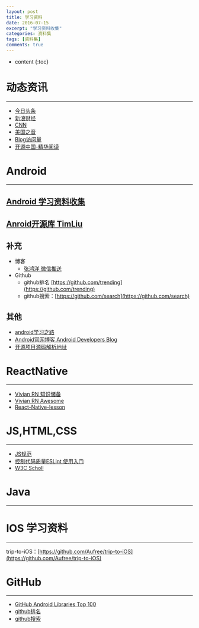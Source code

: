 ```yaml
---
layout: post
title: 学习资料 
date: 2016-07-15
excerpt: "学习资料收集"
categories: 资料集
tags: [资料集]
comments: true
---
```



* content
{:toc}



# 动态资讯
-----------

- [今日头条](http://toutiao.com/) 
- [新浪财经](http://finance.sina.com.cn/) 
- [CNN](http://edition.cnn.com/) 
- [美国之音](http://www.voa365.com/VOA/1425.html)
- [Blog访问量](https://tongji.cnzz.com/main.php?c=site&a=show)
- [开源中国-精华阅读](http://www.oschina.net/search?q=精华阅读&scope=blog&fromerr=eRzjPp3U)

# Android
-----------

## [Android 学习资料收集](https://github.com/Freelander/Android_Data)  

## [Anroid开源库 TimLiu](https://github.com/Tim9Liu9/TimLiu-Android)

## 补充

- 博客
    - [张鸿洋 微信推送](https://github.com/hongyangAndroid/hongyangWeixinArticles)
- Github
    - github排名 [https://github.com/trending](https://github.com/trending)
    - github搜索：[https://github.com/search](https://github.com/search)

## 其他

- [android学习之路 ](http://stormzhang.com/android/2014/07/07/learn-android-from-rookie/)
- [Android官网博客 Android Developers Blog](http://android-developers.blogspot.com/) 
- [开源项目源码解析地址](http://p.codekk.com)


# ReactNative
--------------

- [Vivian RN 知识储备](http://vivianking6855.github.io/2016/05/24/rn-environment-post/)
- [Vivian RN Awesome](http://vivianking6855.github.io/2016/05/25/rn-awesome/)
- [React-Native-lesson](https://github.com/vczero/react-native-lesson)

# JS,HTML,CSS
-------------

- [JS规范](https://github.com/airbnb/javascript)
- [控制代码质量ESLint 使用入门](http://www.tuicool.com/articles/7JZZJzn)
- [W3C Scholl](http://www.w3school.com.cn/)

# Java
---------


# IOS 学习资料
--------------

trip-to-iOS：[https://github.com/Aufree/trip-to-iOS](https://github.com/Aufree/trip-to-iOS)

# GitHub
--------------

- [GitHub Android Libraries Top 100](https://github.com/Freelander/Android_Data/blob/master/Android-Librarys-Top-100.md)
- [github排名](https://github.com/trending)
- [github搜索](https://github.com/search)
